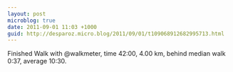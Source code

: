 ```yaml
---
layout: post
microblog: true
date: 2011-09-01 11:03 +1000
guid: http://desparoz.micro.blog/2011/09/01/t109068912682995713.html
---
```

Finished Walk with @walkmeter, time 42:00, 4.00 km, behind median walk 0:37, average 10:30.
